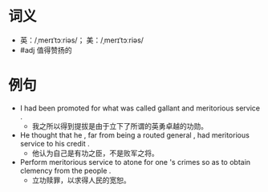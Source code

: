 # 词义
- 英：/ˌmerɪˈtɔːriəs/； 美：/ˌmerɪˈtɔːriəs/
- #adj 值得赞扬的
# 例句
- I had been promoted for what was called gallant and meritorious service .
	- 我之所以得到提拔是由于立下了所谓的英勇卓越的功勋。
- He thought that he , far from being a routed general , had meritorious service to his credit .
	- 他认为自己是有功之臣，不是败军之将。
- Perform meritorious service to atone for one 's crimes so as to obtain clemency from the people .
	- 立功赎罪，以求得人民的宽恕。
